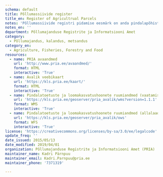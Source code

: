 ```yaml
---
schema: default
title: Põllumassiivide register
title_en: Register of Agricultrual Parcels
notes: 'Põllumassiivide registri pidamise eesmärk on anda pindalapõhiste maaelu arengukava toetuste ning otsetoetuste taotlejatele avalikku teavet põllumassiivide piiride, unikaalse numberkoodi, pindala ja tunnuste kohta. Registri vastutav töötleja on Põllumajanduse Registrite ja Informatsiooni Amet (PRIA). Täpsemat teavet põllumassiivide registri kohta saab http://www.pria.ee/et/Registrid/Pollumassiivide_register'
notes_en: ''
department: Põllumajanduse Registrite ja Informatsiooni Amet
category:
  - Põllumajandus, kalandus, metsandus
category_en:
  - Agriculture, Fisheries, Forestry and Food
resources:
  - name: PRIA avaandmed
    url: 'http://www.pria.ee/avaandmed/'
    format: HTML
    interactive: 'True'
  - name: Avalik veebikaart
    url: 'https://kls.pria.ee/kaart/'
    format: HTML
    interactive: 'True'
  - name: Pindalatoetuste ja loomakasvatushoonete ruumiandmed (vaatamisteenus) WMS
    url: 'https://kls.pria.ee/geoserver/pria_avalik/wms?version=1.1.1'
    format: WMS
    interactive: 'True'
  - name: Pindalatoetuste ja loomakasvatushoonete ruumiandmed (allalaadimisteenus) WFS
    url: 'https://kls.pria.ee/geoserver/pria_avalik/ows'
    format: WFS
    interactive: 'True'
license: 'https://creativecommons.org/licenses/by-sa/3.0/ee/legalcode'
update_freq: ''
date_issued: 2015/05/13
date_modified: 2019/04/01
organization: Põllumajanduse Registrite ja Informatsiooni Amet (PRIA)
maintainer_name: Kadri Pärnpuu
maintainer_email: Kadri.Parnpuu@pria.ee
maintainer_phone: '7371319'

---
```

